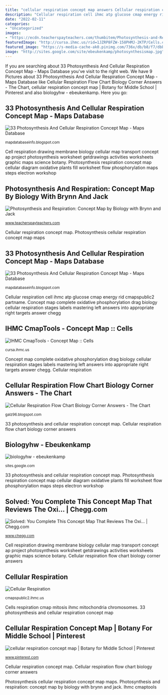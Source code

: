 ```yaml
---
title: "cellular respiration concept map answers Cellular respiration concept map"
description: "Cellular respiration cell ihmc atp glucose cmap energy rid cmapspublic2 partname"
date: "2022-02-11"
categories:
- "Uncategorized"
images:
- "https://ecdn.teacherspayteachers.com/thumbitem/Photosynthesis-and-Respiration-Concept-Map-3145693-1594044792/original-3145693-1.jpg"
featuredImage: "http://cursa.ihmc.us/rid=1JZRP8FZW-158PHMJ-2KTP/Cells.cmap?rid=1JZRP8FZW-158PHMJ-2KTP&amp;partName=htmljpeg"
featured_image: "https://s-media-cache-ak0.pinimg.com/736x/db/b8/f7/dbb8f74335be24901a6298ef2701b4e3.jpg"
image: "http://sites.google.com/site/ebeukenkamp/photosynthesismap.jpg"
---
```


If you are searching about 33 Photosynthesis And Cellular Respiration Concept Map - Maps Database you've visit to the right web. We have 9 Pictures about 33 Photosynthesis And Cellular Respiration Concept Map - Maps Database like Cellular Respiration Flow Chart Biology Corner Answers - The Chart, cellular respiration concept map | Botany for Middle School | Pinterest and also biologyhw - ebeukenkamp. Here you go:

## 33 Photosynthesis And Cellular Respiration Concept Map - Maps Database

![33 Photosynthesis And Cellular Respiration Concept Map - Maps Database](http://www.worksheeto.com/postpic/2015/05/photosynthesis-and-respiration-in-plants-concept-map_244127.JPG "Respiration fermentation meiosis bank photosynthesis digitalfuturesconsortium guna")

<small>mapdatabaseinfo.blogspot.com</small>

Cell respiration drawing membrane biology cellular map transport concept ap project photosynthesis worksheet getdrawings activities worksheets graphic maps science botany. Photosynthesis respiration concept map cellular diagram oxidative plants fill worksheet flow phosphorylation maps steps electron workshop

## Photosynthesis And Respiration: Concept Map By Biology With Brynn And Jack

![Photosynthesis and Respiration: Concept Map by Biology with Brynn and Jack](https://ecdn.teacherspayteachers.com/thumbitem/Photosynthesis-and-Respiration-Concept-Map-3145693-1594044792/original-3145693-1.jpg "Photosynthesis concept map worksheet answers biology metabolism energy diagrams plant cycle site calvin cell sheet kingdom google")

<small>www.teacherspayteachers.com</small>

Cellular respiration concept map. Photosynthesis cellular respiration concept map maps

## 33 Photosynthesis And Cellular Respiration Concept Map - Maps Database

![33 Photosynthesis And Cellular Respiration Concept Map - Maps Database](http://zcienceboyz.weebly.com/uploads/2/9/2/7/29270859/8217036_orig.jpg "Cells respiration cmap mitosis ihmc mitochondria chromosomes")

<small>mapdatabaseinfo.blogspot.com</small>

Cellular respiration cell ihmc atp glucose cmap energy rid cmapspublic2 partname. Concept map complete oxidative phosphorylation drag biology cellular respiration stages labels mastering left answers into appropriate right targets answer chegg

## IHMC CmapTools - Concept Map :: Cells

![IHMC CmapTools - Concept Map :: Cells](http://cursa.ihmc.us/rid=1JZRP8FZW-158PHMJ-2KTP/Cells.cmap?rid=1JZRP8FZW-158PHMJ-2KTP&amp;partName=htmljpeg "Respiration fermentation meiosis bank photosynthesis digitalfuturesconsortium guna")

<small>cursa.ihmc.us</small>

Concept map complete oxidative phosphorylation drag biology cellular respiration stages labels mastering left answers into appropriate right targets answer chegg. Cellular respiration

## Cellular Respiration Flow Chart Biology Corner Answers - The Chart

![Cellular Respiration Flow Chart Biology Corner Answers - The Chart](http://www.hestories.info/cellular-respiration-flow-chart-word-bank/65488_html_dfef25b.png "Concept map complete oxidative phosphorylation drag biology cellular respiration stages labels mastering left answers into appropriate right targets answer chegg")

<small>galz96.blogspot.com</small>

33 photosynthesis and cellular respiration concept map. Cellular respiration flow chart biology corner answers

## Biologyhw - Ebeukenkamp

![biologyhw - ebeukenkamp](http://sites.google.com/site/ebeukenkamp/photosynthesismap.jpg "Cellular respiration")

<small>sites.google.com</small>

33 photosynthesis and cellular respiration concept map. Photosynthesis respiration concept map cellular diagram oxidative plants fill worksheet flow phosphorylation maps steps electron workshop

## Solved: You Complete This Concept Map That Reviews The Oxi... | Chegg.com

![Solved: You Complete This Concept Map That Reviews The Oxi... | Chegg.com](http://d2vlcm61l7u1fs.cloudfront.net/media/d6f/d6fe030d-c773-4b1d-9801-8e12fbb1b61e/image "Concept map photosynthesis respiration biology practice teacherspayteachers")

<small>www.chegg.com</small>

Cell respiration drawing membrane biology cellular map transport concept ap project photosynthesis worksheet getdrawings activities worksheets graphic maps science botany. Cellular respiration flow chart biology corner answers

## Cellular Respiration

![Cellular Respiration](http://cmapspublic2.ihmc.us/servlet/SBReadResourceServlet?rid=1161044542275_1575087030_6478&amp;partName=htmljpeg "Cellular respiration flow chart biology corner answers")

<small>cmapspublic2.ihmc.us</small>

Cells respiration cmap mitosis ihmc mitochondria chromosomes. 33 photosynthesis and cellular respiration concept map

## Cellular Respiration Concept Map | Botany For Middle School | Pinterest

![cellular respiration concept map | Botany for Middle School | Pinterest](https://s-media-cache-ak0.pinimg.com/736x/db/b8/f7/dbb8f74335be24901a6298ef2701b4e3.jpg "Concept map photosynthesis respiration biology practice teacherspayteachers")

<small>www.pinterest.com</small>

Cellular respiration concept map. Cellular respiration flow chart biology corner answers

Photosynthesis cellular respiration concept map maps. Photosynthesis and respiration: concept map by biology with brynn and jack. Ihmc cmaptools
